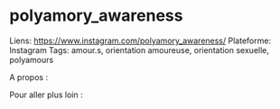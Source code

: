 # polyamory_awareness

Liens: https://www.instagram.com/polyamory_awareness/
Plateforme: Instagram
Tags: amour.s, orientation amoureuse, orientation sexuelle, polyamours

A propos :

Pour aller plus loin :